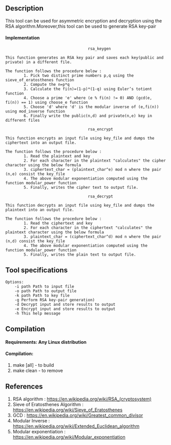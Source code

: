 
## Description

This tool can be used for asymmetric encryption and decryption using the RSA algorithm.Moreover,this tool can be used to generate RSA key-pair


#### Implementation

```
					  	            rsa_keygen 
			
This function generates an RSA key pair and saves each key(public and private) in a different file.

The function follows the procedure below :
 		1. Pick two distinct prime numbers p,q using the sieve_of_eratosthenes function
 		2. Compute the n=p*q
 		3. Calculate the fi(n)=(1-p)*(1-q) using Euler’s totient function
 		4. Choose a prime ​'e' where ​(e % fi(n) != 0) AND (gcd(e, fi(n)) == 1) using choose_e function
 		5. Choose ​'d' ​where 'd' is the ​modular inverse of (e,fi(n))​ using mod_inverse function
 		6. Finally write the public(n,d) and private(n,e) key in different files
```


```
						            rsa_encrypt 
	
This function encrypts an input file using key_file and dumps the ciphertext into an output file.

The function follows the procedure below :
 		1. Read the plaintext and key
 		2. For each character in the plaintext "calculates" the cipher character using the below formula
 		3. ciphertext_char = (plaintext_char^e) mod n where the pair (n,e) consist the key_file
 		4. The above modular exponentiation computed using the function modular_power function
 		5. Finally, writes the cipher text to output file.

```


```
					 	            rsa_decrypt 
	
This function decrypts an input file using key_file and dumps the plaintext into an output file.

The function follows the procedure below :
 		1. Read the ciphertext and key 
		2. For each character in the ciphertext "calculates" the plaintext character using the below formula
 		3. plaintext_char = (ciphertext_char^d) mod n where the pair (n,d) consist the key_file
		4. The above modular exponentiation computed using the function modular_power function
 		5. Finally, writes the plain text to output file.
```


## Tool specifications

```
Options:
    -i path Path to input file
    -o path Path to output file
    -k path Path to key file
    -g Perform RSA key-pair generation)
    -d Decrypt input and store results to output
    -e Encrypt input and store results to output
    -h This help message
```


## Compilation

#### Requirements: Any Linux distribution

#### Compilation: 
  1. make [all]  - to build 
  2. make clean - to remove
   


## References

1. RSA algorithm : https://en.wikipedia.org/wiki/RSA_(cryptosystem)
2. Sieve of Eratosthenes Algorithm : https://en.wikipedia.org/wiki/Sieve_of_Eratosthenes
3. GCD : https://en.wikipedia.org/wiki/Greatest_common_divisor
4. Modular Inverse : https://en.wikipedia.org/wiki/Extended_Euclidean_algorithm
5. Modular exponentiation : https://en.wikipedia.org/wiki/Modular_exponentiation
